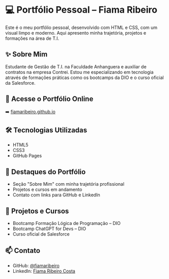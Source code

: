 # 💻 Portfólio Pessoal – Fiama Ribeiro

Este é o meu portfólio pessoal, desenvolvido com HTML e CSS, com um visual limpo e moderno. Aqui apresento minha trajetória, projetos e formações na área de T.I.

## ✨ Sobre Mim
Estudante de Gestão de T.I. na Faculdade Anhanguera e auxiliar de contratos na empresa Contrei. Estou me especializando em tecnologia através de formações práticas como os bootcamps da DIO e o curso oficial da Salesforce.

## 🔗 Acesse o Portfólio Online
➡️ [fiamaribeiro.github.io](https://fiamaribeiro.github.io)

## 🛠️ Tecnologias Utilizadas
- HTML5
- CSS3
- GitHub Pages

## 📌 Destaques do Portfólio
- Seção \"Sobre Mim\" com minha trajetória profissional
- Projetos e cursos em andamento
- Contato com links para GitHub e LinkedIn

## 🚀 Projetos e Cursos
- Bootcamp Formação Lógica de Programação – DIO
- Bootcamp ChatGPT for Devs – DIO
- Curso oficial de Salesforce

## 📫 Contato
- GitHub: [@fiamaribeiro](https://github.com/fiamaribeiro)
- LinkedIn: [Fiama Ribeiro Costa](https://www.linkedin.com/in/fiamaribeirocosta)
